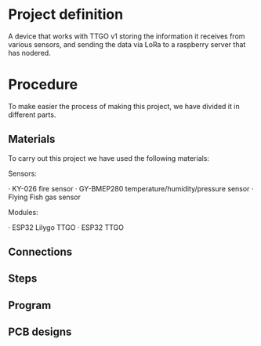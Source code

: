 # Project definition
A device that works with TTGO v1 storing the information it receives from various sensors, and sending the data via LoRa to a raspberry server that has nodered. 

# Procedure
To make easier the process of making this project, we have divided it in different parts. 

## Materials
To carry out this project we have used the following materials:

Sensors:

· KY-026 fire sensor
· GY-BMEP280 temperature/humidity/pressure sensor
· Flying Fish gas sensor

Modules:

· ESP32 Lilygo TTGO
· ESP32 TTGO

## Connections

## Steps

## Program

## PCB designs
